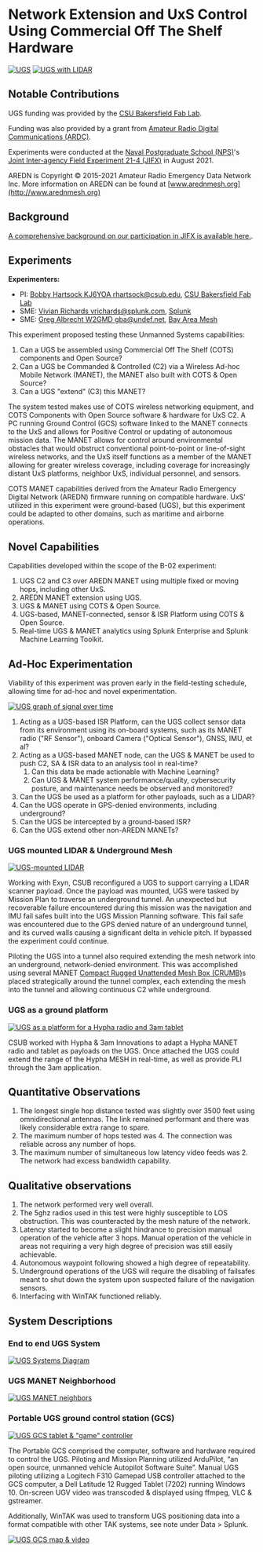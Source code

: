 # Network Extension and UxS Control Using Commercial Off The Shelf Hardware

[![UGS](img/jifx21-4_b-02/ugs_25p.png)](img/jifx21-4_b-02/ugs.png)
[![UGS with LIDAR](img/jifx21-4_b-02/ugs_lidar_10p.jpg)](img/jifx21-4_b-02/ugs_lidar.jpg)

## Notable Contributions

UGS funding was provided by the [CSU Bakersfield Fab Lab](https://www.csub.edu/nsme/csu-bakersfield-fab-lab).

Funding was also provided by a grant from [Amateur Radio Digital Communications (ARDC)](http://ampr.org). 

Experiments were conducted at the [Naval Postgraduate School (NPS)](https://www.nps.edu)'s 
[Joint Inter-agency Field Experiment 21-4 (JIFX)](https://nps.edu/web/fx) in 
August 2021.

AREDN is Copyright © 2015-2021 Amateur Radio Emergency Data Network Inc. More 
information on AREDN can be found at [www.arednmesh.org](http://www.arednmesh.org)

## Background

[A comprehensive background on our participation in JIFX is available here.](https://ampledata.org/jifx21-4.html).

## Experiments

**Experimenters:**

* PI: [Bobby Hartsock KJ6YOA <rhartsock@csub.edu>](mailto:rhartsock@csub.edu), [CSU Bakersfield Fab Lab](https://www.csub.edu/nsme/csu-bakersfield-fab-lab)
* SME: [Vivian Richards <vrichards@splunk.com>](mailto:vrichards@splunk.com), [Splunk](https://www.splunk.com)
* SME: [Greg Albrecht W2GMD <gba@undef.net>](mailto:gba@undef.net), [Bay Area Mesh](https://www.sfwem.net)

This experiment proposed testing these Unmanned Systems capabilities:

1. Can a UGS be assembled using Commercial Off The Shelf (COTS) components 
   and Open Source?
2. Can a UGS be Commanded & Controlled (C2) via a Wireless Ad-hoc Mobile 
   Network (MANET), the MANET also built with COTS & Open Source? 
3. Can a UGS "extend" (C3) this MANET?

The system tested makes use of COTS wireless networking equipment, and COTS 
Components with Open Source software & hardware for UxS C2. A PC running Ground 
Control (GCS) software linked to the MANET connects to the UxS and allows for 
Positive Control or updating of autonomous mission data. The MANET allows for 
control around environmental obstacles that would obstruct conventional 
point-to-point or line-of-sight wireless networks, and the UxS itself functions 
as a member of the MANET allowing for greater wireless coverage, including 
coverage for increasingly distant UxS platforms, neighbor UxS, individual 
personnel, and sensors.

COTS MANET capabilities derived from the Amateur Radio Emergency Digital 
Network (AREDN) firmware running on compatible hardware. UxS’ utilized in this 
experiment were ground-based (UGS), but this experiment could be adapted to 
other domains, such as maritime and airborne operations.

## Novel Capabilities

Capabilities developed within the scope of the B-02 experiment:

1. UGS C2 and C3 over AREDN MANET using multiple fixed or moving hops, 
   including other UxS.
2. AREDN MANET extension using UGS.
3. UGS & MANET using COTS & Open Source.
6. UGS-based, MANET-connected, sensor & ISR Platform using COTS & Open Source.
7. Real-time UGS & MANET analytics using Splunk Enterprise and Splunk Machine 
   Learning Toolkit.

## Ad-Hoc Experimentation

Viability of this experiment was proven early in the field-testing schedule, 
allowing time for ad-hoc and novel experimentation.

[![UGS graph of signal over time](img/jifx21-4_b-02/signal_over_time_25p.png)](img/jifx21-4_b-02/signal_over_time.png)

1. Acting as a UGS-based ISR Platform, can the UGS collect sensor data from its 
   environment using its on-board systems, such as its MANET radio 
   ("RF Sensor"), onboard Camera ("Optical Sensor"), GNSS, IMU, et al?
2. Acting as a UGS-based MANET node, can the UGS & MANET be used to push C2, 
   SA & ISR data to an analysis tool in real-time?
   1. Can this data be made actionable with Machine Learning?
   2. Can UGS & MANET system performance/quality, cybersecurity posture, and 
      maintenance needs be observed and monitored?
2. Can the UGS be used as a platform for other payloads, such as a LIDAR?
3. Can the UGS operate in GPS-denied environments, including underground?
4. Can the UGS be intercepted by a ground-based ISR?
5. Can the UGS extend other non-AREDN MANETs?

### UGS mounted LIDAR & Underground Mesh

[![UGS-mounted LIDAR](img/jifx21-4_b-02/ugs_lidar_10p.jpg)](img/jifx21-4_b-02/ugs_lidar.jpg)

Working with Exyn, CSUB reconfigured a UGS to support carrying a LIDAR scanner 
payload. Once the payload was mounted, UGS were tasked by Mission Plan to 
traverse an underground tunnel. An unexpected but recoverable failure 
encountered during this mission was the navigation and IMU fail safes built 
into the UGS Mission Planning software. This fail safe was encountered due to 
the GPS denied nature of an underground tunnel, and its curved walls causing a 
significant delta in vehicle pitch. If bypassed the experiment could continue.

Piloting the UGS into a tunnel also required extending the mesh network into an 
underground, network-denied environment. This was accomplished using several 
MANET [Compact Rugged Unattended Mesh Box (CRUMB)](https://ampledata.org/crumb.html)s 
placed strategically around the tunnel complex, each extending the mesh into 
the tunnel and allowing continuous C2 while underground. 

### UGS as a ground platform

[![UGS as a platform for a Hypha radio and 3am tablet](img/jifx21-4_b-02/ugs_hypha_3am_25p.jpg)](img/jifx21-4_b-02/ugs_hypha_3am.jpg)

CSUB worked with Hypha & 3am Innovations to adapt a Hypha MANET radio and 
tablet as payloads on the UGS. Once attached the UGS could extend the range of 
the Hypha MESH in real-time, as well as provide PLI through the 3am 
application.

## Quantitative Observations

1. The longest single hop distance tested was slightly over 3500 feet using 
   omnidirectional antennas. The link remained performant and there was likely 
   considerable extra range to spare.
2. The maximum number of hops tested was 4. The connection was reliable across 
   any number of hops.
3. The maximum number of simultaneous low latency video feeds was 2. The 
   network had excess bandwidth capability.

## Qualitative observations

1. The network performed very well overall.
2. The 5ghz radios used in this test were highly susceptible to LOS 
   obstruction. This was counteracted by the mesh nature of the network.
3. Latency started to become a slight hindrance to precision manual operation 
   of the vehicle after 3 hops. Manual operation of the vehicle in areas not 
   requiring a very high degree of precision was still easily achievable.
4. Autonomous waypoint following showed a high degree of repeatability.
5. Underground operations of the UGS will require the disabling of failsafes 
   meant to shut down the system upon suspected failure of the navigation 
   sensors.
6. Interfacing with WinTAK functioned reliably.

## System Descriptions

### End to end UGS System
[![UGS Systems Diagram](img/jifx21-4_b-02/systems_diagram_50p.png)](img/jifx21-4_b-02/systems_diagram.png)

### UGS MANET Neighborhood

[![UGS MANET neighbors](img/jifx21-4_b-02/network_50p.png)](img/jifx21-4_b-02/network.png)

### Portable UGS ground control station (GCS)

[![UGS GCS tablet & "game" controller](img/jifx21-4_b-02/gcs_10p.jpg)](img/jifx21-4_b-02/gcs.jpg)

The Portable GCS comprised the computer, software and hardware required to 
control the UGS. Piloting and Mission Planning utilized ArduPilot, “an open 
source, unmanned vehicle Autopilot Software Suite”. Manual UGS piloting 
utilizing a Logitech F310 Gamepad USB controller attached to the GCS computer, 
a Dell Latitude 12 Rugged Tablet (7202) running Windows 10. On-screen UGV video 
was transcoded & displayed using ffmpeg, VLC & gstreamer.

Additionally, WinTAK was used to transform UGS positioning data into a format 
compatible with other TAK systems, see note under Data > Splunk.

[![UGS GCS map & video](img/jifx21-4_b-02/gcs_with_video_25p.jpg)](img/jifx21-4_b-02/gcs_with_video.jpg)

